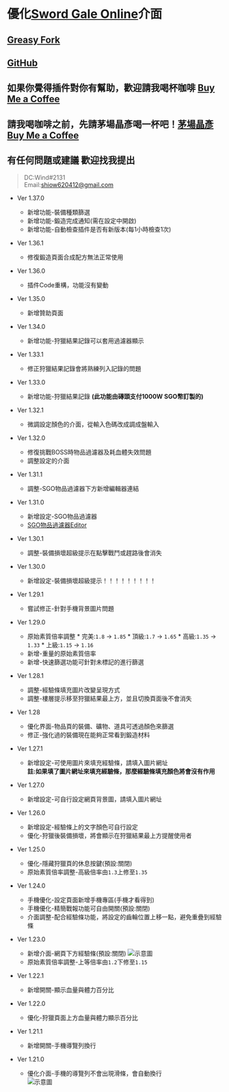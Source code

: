 # 優化[Sword Gale Online](https://swordgale.online/)介面  
## [Greasy Fork ](https://greasyfork.org/zh-TW/scripts/453463-sword-gale-online-%E4%BB%8B%E9%9D%A2%E5%84%AA%E5%8C%96)  
## [GitHub](https://github.com/shiow620412/SGO-Interface-Optimization)  

## 如果你覺得插件對你有幫助，歡迎請我喝杯咖啡 [Buy Me a Coffee](https://www.buymeacoffee.com/sgoeplugin)
## 請我喝咖啡之前，先請茅場晶彥喝一杯吧！[茅場晶彥Buy Me a Coffee](https://www.buymeacoffee.com/ourcastle)

## 有任何問題或建議 歡迎找我提出 
 > DC:Wind#2131  
 > Email:[shiow620412@gmail.com](shiow620412@gmail.com)  

* Ver 1.37.0

  * 新增功能-裝備種類篩選
  * 新增功能-鍛造完成通知(需在設定中開啟)
  * 新增功能-自動檢查插件是否有新版本(每1小時檢查1次)
  
* Ver 1.36.1

  * 修復鍛造頁面合成配方無法正常使用
  
* Ver 1.36.0

  * 插件Code重構，功能沒有變動
  
* Ver 1.35.0

  * 新增贊助頁面
  
* Ver 1.34.0

  * 新增功能-狩獵結果記錄可以套用過濾器顯示
  
* Ver 1.33.1

  * 修正狩獵結果記錄會將熟練列入記錄的問題
  
* Ver 1.33.0  

  * 新增功能-狩獵結果記錄 **(此功能由磚頭支付1000W SGO幣訂製的)**

* Ver 1.32.1
  
  * 微調設定顏色的介面，從輸入色碼改成調成盤輸入
  
* Ver 1.32.0
  
  * 修復挑戰BOSS時物品過濾器及耗血體失效問題
  * 調整設定的介面
  
* Ver 1.31.1
  
  * 調整-SGO物品過濾器下方新增編輯器連結
  
* Ver 1.31.0
  
  * 新增設定-SGO物品過濾器
  * [SGO物品過濾器Editor](https://sgo-filter.wind-tech.tw/)
  
* Ver 1.30.1
  
  * 調整-裝備損壞超級提示在點擊戰鬥或趕路後會消失
  
* Ver 1.30.0
  
  * 新增設定-裝備損壞超級提示！！！！！！！！！
  
* Ver 1.29.1
  
  * 嘗試修正-針對手機背景圖片問題
  
* Ver 1.29.0
  
  * 原始素質倍率調整
        * 完美:`1.8` -> `1.85`
        * 頂級:`1.7` -> `1.65`
        * 高級:`1.35` -> `1.33`
        * 上級:`1.15` -> `1.16`
  * 新增-重量的原始素質倍率
  * 新增-快速篩選功能可針對未標記的進行篩選

* Ver 1.28.1
  
  * 調整-經驗條填充圖片改變呈現方式
  * 調整-樓層提示移至狩獵結果最上方，並且切換頁面後不會消失

* Ver 1.28
  
  * 優化界面-物品頁的裝備、礦物、道具可透過顏色來篩選
  * 修正-強化過的裝備現在能夠正常看到鍛造材料
  
* Ver 1.27.1
  
  * 新增設定-可使用圖片來填充經驗條，請填入圖片網址  
    **註:如果填了圖片網址來填充經驗條，那麼經驗條填充顏色將會沒有作用**
  
* Ver 1.27.0
  
  * 新增設定-可自行設定網頁背景圖，請填入圖片網址

* Ver 1.26.0
  
  * 新增設定-經驗條上的文字顏色可自行設定
  * 優化-狩獵後裝備損壞，將會顯示在狩獵結果最上方提醒使用者
  
* Ver 1.25.0
  
  * 優化-隱藏狩獵頁的休息按鍵(預設:關閉)
  * 原始素質倍率調整-高級倍率由`1.3`上修至`1.35`
  
* Ver 1.24.0
  
  * 手機優化-設定頁面新增手機專區(手機才看得到)
  * 手機優化-精簡戰報功能可自由開關(預設:關閉)
  * 介面調整-配合經驗條功能，將設定的齒輪位置上移一點，避免重疊到經驗條
  
* Ver 1.23.0
  
  * 新增介面-網頁下方經驗條(預設:關閉)
    ![示意圖](https://media.discordapp.net/attachments/641953496328830976/1070303868094775327/546301494262235192_641953496328830976_399116519549829131_image.png)
  * 原始素質倍率調整-上等倍率由`1.2`下修至`1.15`
  
* Ver 1.22.1
  
  * 新增開關-顯示血量與體力百分比
  
* Ver 1.22.0
  
  * 優化-狩獵頁面上方血量與體力顯示百分比
  
* Ver 1.21.1
  
  * 新增開關-手機導覽列換行
  
* Ver 1.21.0
  
  * 優化介面-手機的導覽列不會出現滑條，會自動換行  
    ![示意圖](https://cdn.discordapp.com/attachments/641953496328830976/1068203350585266316/image.png)
